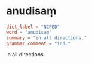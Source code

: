# anudisaṃ

``` toml
dict_label = "NCPED"
word = "anudisaṃ"
summary = "in all directions."
grammar_comment = "ind."
```

in all directions.

